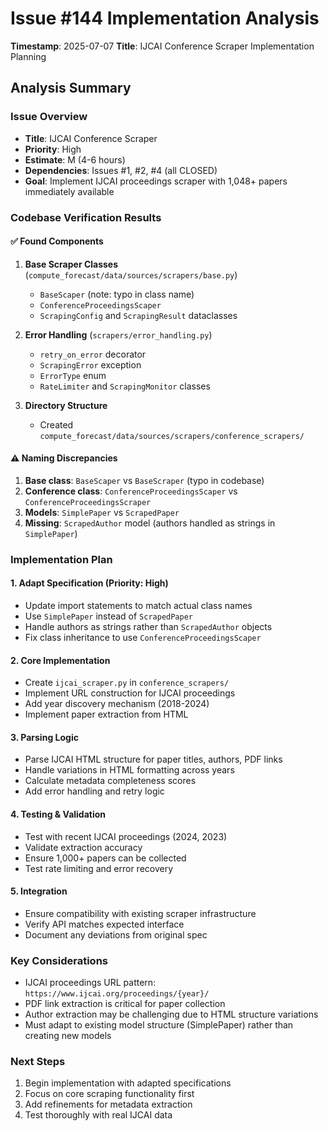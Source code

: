 # Issue #144 Implementation Analysis

**Timestamp**: 2025-07-07
**Title**: IJCAI Conference Scraper Implementation Planning

## Analysis Summary

### Issue Overview
- **Title**: IJCAI Conference Scraper
- **Priority**: High
- **Estimate**: M (4-6 hours)
- **Dependencies**: Issues #1, #2, #4 (all CLOSED)
- **Goal**: Implement IJCAI proceedings scraper with 1,048+ papers immediately available

### Codebase Verification Results

#### ✅ Found Components
1. **Base Scraper Classes** (`compute_forecast/data/sources/scrapers/base.py`)
   - `BaseScaper` (note: typo in class name)
   - `ConferenceProceedingsScaper` 
   - `ScrapingConfig` and `ScrapingResult` dataclasses

2. **Error Handling** (`scrapers/error_handling.py`)
   - `retry_on_error` decorator
   - `ScrapingError` exception
   - `ErrorType` enum
   - `RateLimiter` and `ScrapingMonitor` classes

3. **Directory Structure**
   - Created `compute_forecast/data/sources/scrapers/conference_scrapers/`

#### ⚠️ Naming Discrepancies
1. **Base class**: `BaseScaper` vs `BaseScraper` (typo in codebase)
2. **Conference class**: `ConferenceProceedingsScaper` vs `ConferenceProceedingsScraper` 
3. **Models**: `SimplePaper` vs `ScrapedPaper`
4. **Missing**: `ScrapedAuthor` model (authors handled as strings in `SimplePaper`)

### Implementation Plan

#### 1. Adapt Specification (Priority: High)
- Update import statements to match actual class names
- Use `SimplePaper` instead of `ScrapedPaper`
- Handle authors as strings rather than `ScrapedAuthor` objects
- Fix class inheritance to use `ConferenceProceedingsScaper`

#### 2. Core Implementation
- Create `ijcai_scraper.py` in `conference_scrapers/`
- Implement URL construction for IJCAI proceedings
- Add year discovery mechanism (2018-2024)
- Implement paper extraction from HTML

#### 3. Parsing Logic
- Parse IJCAI HTML structure for paper titles, authors, PDF links
- Handle variations in HTML formatting across years
- Calculate metadata completeness scores
- Add error handling and retry logic

#### 4. Testing & Validation
- Test with recent IJCAI proceedings (2024, 2023)
- Validate extraction accuracy
- Ensure 1,000+ papers can be collected
- Test rate limiting and error recovery

#### 5. Integration
- Ensure compatibility with existing scraper infrastructure
- Verify API matches expected interface
- Document any deviations from original spec

### Key Considerations
- IJCAI proceedings URL pattern: `https://www.ijcai.org/proceedings/{year}/`
- PDF link extraction is critical for paper collection
- Author extraction may be challenging due to HTML structure variations
- Must adapt to existing model structure (SimplePaper) rather than creating new models

### Next Steps
1. Begin implementation with adapted specifications
2. Focus on core scraping functionality first
3. Add refinements for metadata extraction
4. Test thoroughly with real IJCAI data